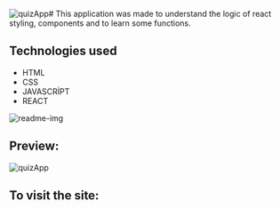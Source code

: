 ![quizApp](https://github.com/IbrahimBooz/PatikaFullStackBootcamp/assets/109763478/999330e9-22d7-4d6b-8672-1d665c87c348)# This application was made to understand the logic of react styling, components and to learn some functions.

## Technologies used

- HTML
- CSS
- JAVASCRİPT
- REACT

![readme-img](https://github.com/IbrahimBooz/PatikaFullStackBootcamp/assets/109763478/778a5165-af31-45c5-a734-38090d40907f)



## Preview:


  ![quizApp](https://github.com/IbrahimBooz/PatikaFullStackBootcamp/assets/109763478/bb181149-f75a-46f0-b157-6a6a60d15d3c)




## To visit the site:

